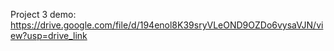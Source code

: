 Project 3 demo: https://drive.google.com/file/d/194enol8K39sryVLeOND9OZDo6vysaVJN/view?usp=drive_link
